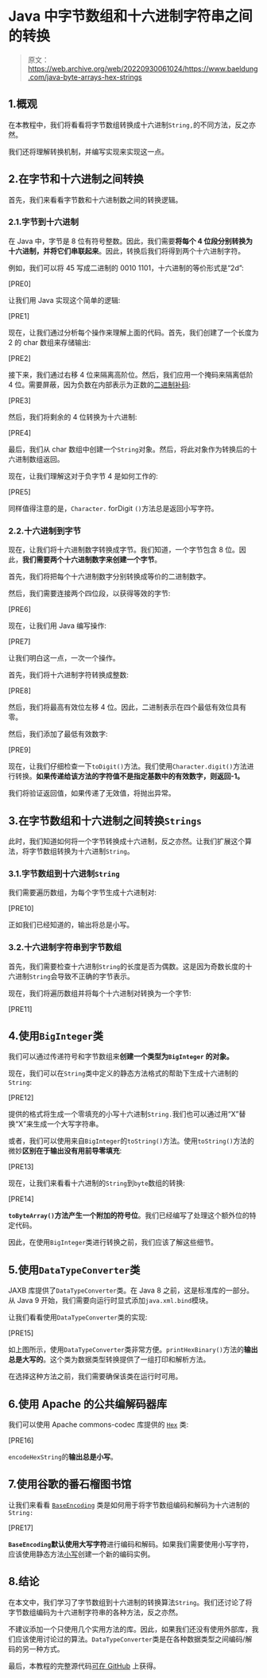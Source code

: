 # Java 中字节数组和十六进制字符串之间的转换

> 原文：<https://web.archive.org/web/20220930061024/https://www.baeldung.com/java-byte-arrays-hex-strings>

## 1.概观

在本教程中，我们将看看将字节数组转换成十六进制`String,`的不同方法，反之亦然。

我们还将理解转换机制，并编写实现来实现这一点。

## 2.在字节和十六进制之间转换

首先，我们来看看字节数和十六进制数之间的转换逻辑。

### 2.1.字节到十六进制

在 Java 中，字节是 8 位有符号整数。因此，我们需要**将每个 4 位段分别转换为十六进制，并将它们串联起来**。因此，转换后我们将得到两个十六进制字符。

例如，我们可以将 45 写成二进制的 0010 1101，十六进制的等价形式是“2d”:

[PRE0]

让我们用 Java 实现这个简单的逻辑:

[PRE1]

现在，让我们通过分析每个操作来理解上面的代码。首先，我们创建了一个长度为 2 的 char 数组来存储输出:

[PRE2]

接下来，我们通过右移 4 位来隔离高阶位。然后，我们应用一个掩码来隔离低阶 4 位。需要屏蔽，因为负数在内部表示为正数的[二进制补码](/web/20220908152252/https://www.baeldung.com/cs/two-complement):

[PRE3]

然后，我们将剩余的 4 位转换为十六进制:

[PRE4]

最后，我们从 char 数组中创建一个`String`对象。然后，将此对象作为转换后的十六进制数组返回。

现在，让我们理解这对于负字节 4 是如何工作的:

[PRE5]

同样值得注意的是，`Character.` forDigit `()`方法总是返回小写字符。

### 2.2.十六进制到字节

现在，让我们将十六进制数字转换成字节。我们知道，一个字节包含 8 位。因此，**我们需要两个十六进制数字来创建一个字节**。

首先，我们将把每个十六进制数字分别转换成等价的二进制数字。

然后，我们需要连接两个四位段，以获得等效的字节:

[PRE6]

现在，让我们用 Java 编写操作:

[PRE7]

让我们明白这一点，一次一个操作。

首先，我们将十六进制字符转换成整数:

[PRE8]

然后，我们将最高有效位左移 4 位。因此，二进制表示在四个最低有效位具有零。

然后，我们添加了最低有效数字:

[PRE9]

现在，让我们仔细检查一下`toDigit()`方法。我们使用`Character.digit()`方法进行转换。**如果传递给该方法的字符值不是指定基数中的有效数字，则返回-1。**

我们将验证返回值，如果传递了无效值，将抛出异常。

## 3.在字节数组和十六进制之间转换`Strings`

此时，我们知道如何将一个字节转换成十六进制，反之亦然。让我们扩展这个算法，将字节数组转换为十六进制`String`。

### 3.1.字节数组到十六进制`String`

我们需要遍历数组，为每个字节生成十六进制对:

[PRE10]

正如我们已经知道的，输出将总是小写。

### 3.2.十六进制字符串到字节数组

首先，我们需要检查十六进制`String`的长度是否为偶数。这是因为奇数长度的十六进制`String`会导致不正确的字节表示。

现在，我们将遍历数组并将每个十六进制对转换为一个字节:

[PRE11]

## 4.使用`BigInteger`类

我们可以通过传递符号和字节数组来**创建一个类型为`BigInteger` 的对象。**

现在，我们可以在`String`类中定义的静态方法格式的帮助下生成十六进制的`String`:

[PRE12]

提供的格式将生成一个零填充的小写十六进制`String.`我们也可以通过用“X”替换“X”来生成一个大写字符串。

或者，我们可以使用来自`BigInteger`的`toString()`方法。使用`toString()`方法的微妙**区别在于输出没有用前导零填充**:

[PRE13]

现在，让我们来看看十六进制的`String`到`byte`数组的转换:

[PRE14]

**`toByteArray()`方法产生一个附加的符号位**。我们已经编写了处理这个额外位的特定代码。

因此，在使用`BigInteger`类进行转换之前，我们应该了解这些细节。

## 5.使用`DataTypeConverter`类

JAXB 库提供了`DataTypeConverter`类。在 Java 8 之前，这是标准库的一部分。从 Java 9 开始，我们需要向运行时显式添加`java.xml.bind`模块。

让我们看看使用`DataTypeConverter`类的实现:

[PRE15]

如上图所示，使用`DataTypeConverter`类非常方便。`printHexBinary()`方法的**输出总是大写的**。这个类为数据类型转换提供了一组打印和解析方法。

在选择这种方法之前，我们需要确保该类在运行时可用。

## 6.使用 Apache 的公共编解码器库

我们可以使用 Apache commons-codec 库提供的 [`Hex`](https://web.archive.org/web/20220908152252/https://commons.apache.org/proper/commons-codec/apidocs/org/apache/commons/codec/binary/Hex.html) 类:

[PRE16]

`encodeHexString`的**输出总是小写**。

## 7.使用谷歌的番石榴图书馆

让我们来看看 [`BaseEncoding`](https://web.archive.org/web/20220908152252/https://google.github.io/guava/releases/16.0/api/docs/com/google/common/io/BaseEncoding.html) 类是如何用于将字节数组编码和解码为十六进制的`String:`

[PRE17]

**`BaseEncoding`默认使用大写字符**进行编码和解码。如果我们需要使用小写字符，应该使用静态方法[小写](https://web.archive.org/web/20220908152252/https://google.github.io/guava/releases/16.0/api/docs/com/google/common/io/BaseEncoding.html#lowerCase())创建一个新的编码实例。

## 8.结论

在本文中，我们学习了字节数组到十六进制的转换算法`String`。我们还讨论了将字节数组编码为十六进制字符串的各种方法，反之亦然。

不建议添加一个只使用几个实用方法的库。因此，如果我们还没有使用外部库，我们应该使用讨论过的算法。`DataTypeConverter`类是在各种数据类型之间编码/解码的另一种方式。

最后，本教程的完整源代码[可在 GitHub](https://web.archive.org/web/20220908152252/https://github.com/eugenp/tutorials/tree/master/algorithms-modules/algorithms-miscellaneous-5) 上获得。